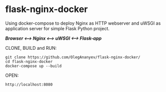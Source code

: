 # flask-nginx-docker

Using docker-compose to deploy Nginx as HTTP webserver and uWSGI as application server for simple Flask Python project.

***Browser ⟷ Nginx ⟷ uWSGI ⟷ Flask-app***

CLONE, BUILD and RUN:
```
git clone https://github.com/OlegAnanyev/flask-nginx-docker/
cd flask-nginx-docker
docker-compose up --build
```
OPEN:
```
http://localhost:8080
```
